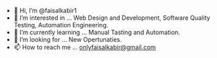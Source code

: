 - 👋 Hi, I’m @faisalkabir1
- 👀 I’m interested in ... Web Design and Development, Software Quality Testing, Automation Engineering.
- 🌱 I’m currently learning ... Manual Tasting and Automation.
- 💞️ I’m looking for ... New Opertunaties.
- 📫 How to reach me ... onlyfaisalkabir@gmail.com

<!---
faisalkabir1/faisalkabir1 is a ✨ special ✨ repository because its `README.md` (this file) appears on your GitHub profile.
You can click the Preview link to take a look at your changes.
--->
